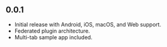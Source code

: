 ## 0.0.1
- Initial release with Android, iOS, macOS, and Web support.
- Federated plugin architecture.
- Multi-tab sample app included.
